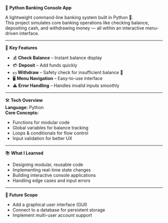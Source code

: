 🏦 **Python Banking Console App**  

A lightweight command-line banking system built in Python 🐍.  
This project simulates core banking operations like checking balance, depositing cash, and withdrawing money — all within an interactive menu-driven interface.  

---

🔹 **Key Features**  
- 💰 **Check Balance** – Instant balance display  
- 💳 **Deposit** – Add funds quickly  
- 💵 **Withdraw** – Safety check for insufficient balance 🚫  
- 🖥 **Menu Navigation** – Easy-to-use interface  
- ⚠ **Error Handling** – Handles invalid inputs smoothly  

---

🛠 **Tech Overview**  
**Language:** Python  
**Core Concepts:**  
- Functions for modular code  
- Global variables for balance tracking  
- Loops & conditionals for flow control  
- Input validation for better UX  

---

📚 **What I Learned**  
- Designing modular, reusable code  
- Implementing real-time state changes  
- Building interactive console applications  
- Handling edge cases and input errors  

---

🚀 **Future Scope**  
- Add a graphical user interface (GUI)  
- Connect to a database for persistent storage  
- Implement multi-user account support  
